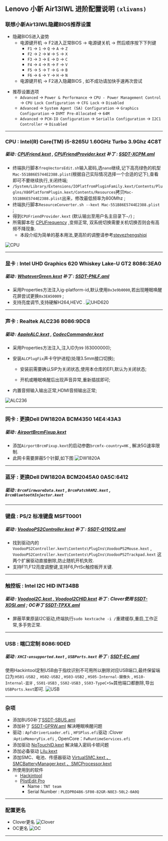 ## Lenovo 小新 Air13IWL 进阶配置说明 `(xlivans)`
### 联想小新Air13IWL隐藏BIOS推荐设置

+ 隐藏BIOS进入姿势
  + 电源键开机 → F2进入正常BIOS → 电源键关机 → 然后顺序按下下列键
    + `F1` → `1` → `Q` → `A` → `Z`
    + `F2` → `2` → `W` → `S` → `X`
    + `F3` → `3` → `E` → `D` → `C`
    + `F4` → `4` → `R` → `F` → `V`
    + `F5` → `5` → `T` → `G` → `B`
    + `F6` → `6` → `Y` → `H` → `N`
  + 电源键开机 → F2进入隐藏BIOS , 如不成功请加快手速再次尝试

- 推荐设置选项
  - `Advanced` → `Power & Performance` → `CPU - Power Management Control` → `CPU Lock Configuration` → `CFG Lock` → `Disabled`
  - `Advanced` → `System Agent (SA) Configuration` → `Graphics Configuration` → `DVMT Pre-Allocated` → `64M`
  - `Advanced` → `PCH-IO Configuration` → `Seriallo Configuration` → `I2C1 Controller`  → `Disabled`

----

### CPU : Intel(R) Core(TM) i5-8265U 1.60GHz Turbo 3.9Ghz 4C8T

##### 驱动 : [CPUFriend.kext](https://github.com/acidanthera/CPUFriend/releases) , [CPUFriendProvider.kext](https://github.com/daliansky/Lenovo-Air13-IWL-Hackintosh/tree/master/CPUFrequency)		补丁 : [SSDT-XCPM.aml](https://github.com/daliansky/Lenovo-Air13-IWL-Hackintosh/tree/master/ACPI_Patch)
+ 终端执行脚本`freqVectorsEdit.sh`输入密码,选`nano`继续,记下高亮绿色的机型`Mac-551B86E5744E2388.plist`(根据自己实际情况选择一个合适的记下),查看即可不要继续执行,关闭终端;
+ `/System/Library/Extensions/IOPlatfromPluginFamily.kext/Contents/Pluglns/X86PlatformPlugin.kext/Contents/Resources`拷贝`Mac-551B86E5744E2388.plist`出来，修改最低频率为800Mhz ;
+ 终端执行脚本`ResourceConverter.sh --kext Mac-551B86E5744E2388.plist `;
+ 得到`CPUFriendProvider.kext` (默认输出至用户名主目录下`~/`) ;
+ 所需脚本在 [CPUFrequency](https://github.com/daliansky/Lenovo-Air13-IWL-Hackintosh/tree/master/ACPI_Patch) ,变频正常, 双系统切换需要关机切换否则会有高频不降现象.
  + 本段介绍为简单的基本用法,更高阶的调整请参考[stevezhengshiqi](https://github.com/daliansky/XiaoMi-Pro-Hackintosh/tree/master/one-key-cpufriend)

![CPU](Pictures/CPU.png)

-----

### 显卡 : Intel UHD Graphics 620 Whiskey Lake-U GT2  8086:3EA0
##### 驱动 : [WhateverGreen.kext](https://github.com/acidanthera/WhateverGreen/releases )		补丁 : [SSDT-PNLF.aml](https://github.com/daliansky/Lenovo-Air13-IWL-Hackintosh/tree/master/ACPI_Patch)
+ 采用Properties方法注入ig-platform-id,默认使用`0x3e9b0000`,若出现睡眠唤醒花屏尝试更换`0x3EA50009` ;
+ 支持亮度调节,支持硬解H264,HEVC .
![UHD620](Pictures/UHD620.png)

-----

### 声卡 : Realtek ALC236  8086:9DC8
##### 驱动 : [AppleALC.kext](https://github.com/acidanthera/AppleALC/releases) , [CodecCommander.kext](https://bitbucket.org/RehabMan/os-x-eapd-codec-commander/downloads)
+ 采用Properties方法注入,注入ID为`99` (63000000);

+ 安装`ALCPlugFix`声卡守护进程(处理3.5mm接口切换);
  
  + 安装前需要确认SIP为关闭状态,使用本仓库的EFI,默认为关闭状态;
  
  + 开机或睡眠唤醒后出现声音异常,重新插拔即可;
  
+ 内置音频输入输出正常,HDMI音频输出正常;


![ALC236](Pictures/ALC236.png)

-----

### 网卡 : 更换Dell DW1820A BCM4350  14E4:43A3
##### 驱动 : [AirportBrcmFixup.kext](https://github.com/acidanthera/AirportBrcmFixup/releases)
+ 添加`AirportBrcmFixup.kext`的启动参数`brcmfx-country=HK` , 解决5G速率限制.
+ 此网卡需要屏蔽5个针脚,如下图
![DW1820A](Pictures/DW1820A.jpg)

-----

### 蓝牙 : 更换Dell DW1820A BCM2045A0  0A5C:6412
##### 驱动 : `BrcmFirmwareData.kext` , `BrcmPatchRAM2.kext` , `BrcmBluetoothInjector.kext`
-----

### 键盘 : PS/2 标准键盘  MSFT0001
##### 驱动 : [VoodooPS2Controller.kext](https://github.com/acidanthera/VoodooPS2/releases )		补丁 : [SSDT-Q11Q12.aml](https://github.com/daliansky/Lenovo-Air13-IWL-Hackintosh/tree/master/ACPI_Patch)
+ 找到驱动内的 `VoodooPS2Controller.kext\Contents\PlugIns\VoodooPS2Mouse.kext` , `VoodooPS2Controller.kext\Contents\PlugIns\VoodooPS2Trackpad.kext` 这两个扩展驱动直接删除,防止随机开机失败.
+ 支持F11,F12亮度调整键,支持F6,PrtSc触控板开关键.

-----

### 触控板 : Intel I2C HID  INT34BB
##### 驱动 : [VoodooI2C.kext , VoodooI2CHID.kext](https://github.com/alexandred/VoodooI2C/releases)		补丁 : Clover使用 [SSDT-XOSI.aml](https://github.com/daliansky/Lenovo-Air13-IWL-Hackintosh/tree/master/ACPI_Patch) ; OC补丁 [SSDT-TPXX.aml](https://github.com/daliansky/Lenovo-Air13-IWL-Hackintosh/tree/master/ACPI_Patch)
+ 屏蔽苹果原装I2C驱动,终端执行`sudo kextcache -i /`重建缓存,重启,工作正常,多手势正常.

-----

### USB : 端口定制 8086:9DED
##### 驱动 : `XHCI-unsupported.kext` , `USBPorts.kext`		补丁 : [SSDT-EC.aml](https://github.com/daliansky/Lenovo-Air13-IWL-Hackintosh/tree/master/ACPI_Patch)
使用Hackintool定制USB由于指纹识别不可用所以删除对应USB端口,最终保留端口为:`HS01-USB2` ,` HS02-USB2` , `HS03-USB2` , `HS05-Internal-摄像头` , `HS10-Internal-蓝牙` , `SS01-USB3` , `SS02-USB3` , `SS03-TypeC+Sw`其他端口都删除,导出`USBPorts.kext`即可.
![USB](Pictures/USB.png)

-----

### 杂项
+ 添加BUS0补丁[SSDT-SBUS.aml](https://github.com/daliansky/Lenovo-Air13-IWL-Hackintosh/tree/master/ACPI_Patch)
+ 添加补丁 [SSDT-GPRW.aml](https://github.com/daliansky/Lenovo-Air13-IWL-Hackintosh/tree/master/ACPI_Patch) 解决睡眠唤醒问题
+ 驱动 : `ApfsDriverLoader.efi` , `HFSPlus.efi`驱动 :Clover :`AptioMemoryFix.efi`  , OpenCore：`FwRuntimeServices.efi`
+ 添加驱动 [NoTouchID.kext](https://github.com/al3xtjames/NoTouchID/releases) 解决输入密码卡顿问题
+ 添加必备驱动 [Lilu.kext](https://github.com/acidanthera/Lilu/releases) 
+ 添加SMC、电池、传感器驱动 [VirtualSMC.kext 、SMCBatteryManager.kext 、SMCProcessor.kext](https://github.com/acidanthera/VirtualSMC/releases)
+ 所使用到的软件
  + [Hackintool](http://headsoft.com.au/download/mac/Hackintool.zip)
  + [PlistEdit Pro](https://www.fatcatsoftware.com/plisteditpro/PlistEditPro.zip)
    + Name : `TNT team`
    + Serial Number :  `PLEDPRO486-SF00-82GR-N8E3-50L2-0A0Q`

-----

### 配置更名
+ Clover更名
![Clover](Pictures/Clover.png)
+ OC更名
![OC](Pictures/OC.png)

-----

